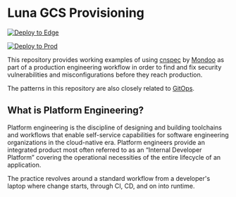 # Luna GCS Provisioning

[![Deploy to Edge](https://github.com/lunalectric/gcp-luna-gcs/actions/workflows/terraform-edge.yaml/badge.svg)](https://github.com/Lunalectric/gcp-luna-gcs/actions/workflows/terraform-edge.yaml?query=workflow%3Aterraform-edge)

[![Deploy to Prod](https://github.com/lunalectric/gcp-luna-gcs/actions/workflows/terraform-prod.yaml/badge.svg)](https://github.com/Lunalectric/gcp-luna-gcs/actions/workflows/terraform-prod.yaml?query=workflow%3Aterraform-prod)

This repository provides working examples of using [cnspec](https://cnspec.io) by [Mondoo](https://mondoo.com) as part of a production engineering workflow in order to find and fix security vulnerabilities and misconfigurations before they reach production.

The patterns in this repository are also closely related to [GitOps](https://www.weave.works/technologies/gitops/). 

## What is Platform Engineering?

Platform engineering is the discipline of designing and building toolchains and workflows that enable self-service capabilities for software engineering organizations in the cloud-native era. Platform engineers provide an integrated product most often referred to as an “Internal Developer Platform” covering the operational necessities of the entire lifecycle of an application.

The practice revolves around a standard workflow from a developer's laptop where change starts, through CI, CD, and on into runtime. 


